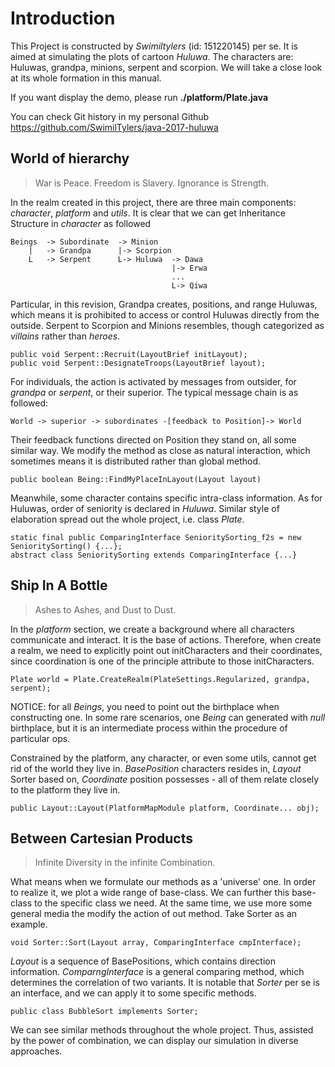 # Introduction
This Project is constructed by _Swimiltylers_ (id: 151220145) per
se. It is aimed at simulating the plots of cartoon _Huluwa_. The
characters are: Huluwas, grandpa, minions, serpent and 
scorpion. We will take a close look at its whole formation in this manual.

If you want display the demo, please run **./platform/Plate.java**

You can check Git history in my personal Github https://github.com/SwimilTylers/java-2017-huluwa

## World of hierarchy

>War is Peace. Freedom is Slavery. Ignorance is Strength.

In the realm created in this project, there are three 
main components: _character_, _platform_ and _utils_.
It is clear that we can get Inheritance Structure in _character_
as followed

    Beings  -> Subordinate  -> Minion
        |   -> Grandpa      |-> Scorpion
        L   -> Serpent      L-> Huluwa  -> Dawa
                                        |-> Erwa
                                        ...
                                        L-> Qiwa
 
Particular, in this revision, Grandpa creates, positions,
and range Huluwas, which means it is prohibited to access
or control Huluwas directly from the outside. Serpent to
Scorpion and Minions resembles, though categorized as
_villains_ rather than _heroes_.

    public void Serpent::Recruit(LayoutBrief initLayout);
    public void Serpent::DesignateTroops(LayoutBrief layout);

For individuals, the action is activated by messages from
outsider, for _grandpa_ or _serpent_, or their superior.
The typical message chain is as followed:
    
    World -> superior -> subordinates -[feedback to Position]-> World

Their feedback functions directed on Position they stand on, all
some similar way. We modify the method as close as natural
interaction, which sometimes means it is distributed rather than
global method.
    
    public boolean Being::FindMyPlaceInLayout(Layout layout)
    
Meanwhile, some character contains specific intra-class information.
As for Huluwas, order of seniority is declared in _Huluwa_. Similar
style of elaboration spread out the whole project, i.e. class _Plate_.

    static final public ComparingInterface SenioritySorting_f2s = new SenioritySorting() {...};
    abstract class SenioritySorting extends ComparingInterface {...}
    
## Ship In A Bottle

>Ashes to Ashes, and Dust to Dust.

In the _platform_ section, we create a background where 
all characters communicate and interact. It is the base of
actions. Therefore, when create a realm, we need to explicitly
point out initCharacters and their coordinates, since 
coordination is one of the principle attribute to those
initCharacters.

    Plate world = Plate.CreateRealm(PlateSettings.Regularized, grandpa, serpent);
    
NOTICE: for all _Beings_, you need to point out the birthplace
when constructing one. In some rare scenarios, one _Being_
can generated with _null_ birthplace, but it is an
intermediate process within the procedure of particular
ops.

Constrained by the platform, any character, or even some
utils, cannot get rid of the world they live in. _BasePosition_
characters resides in, _Layout_ Sorter based on, _Coordinate_
position possesses - all of them relate closely to the platform
they live in.

    public Layout::Layout(PlatformMapModule platform, Coordinate... obj);
    

## Between Cartesian Products

>Infinite Diversity in the infinite Combination.

What means when we formulate our methods as a 'universe' one.
In order to realize it, we plot a wide range of base-class.
We can further this base-class to the specific class we need.
At the same time, we use more some general media the modify
the action of out method. Take Sorter as an example.

    void Sorter::Sort(Layout array, ComparingInterface cmpInterface);

_Layout_ is a sequence of BasePositions, which contains direction
information. _ComparngInterface_ is a general comparing method, which
determines the correlation of two variants. It is notable that
_Sorter_ per se is an interface, and we can apply it to some
specific methods.
    
    public class BubbleSort implements Sorter;
    
We can see similar methods throughout the whole project. Thus,
assisted by the power of combination, we can display our
simulation in diverse approaches.
